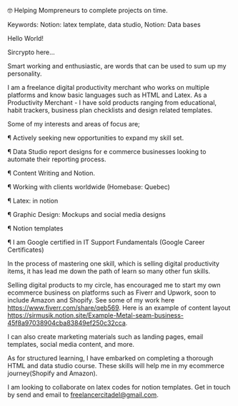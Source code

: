 🤓 Helping Mompreneurs to complete projects on time.

Keywords: Notion: latex template, data studio, Notion: Data bases

Hello World!

Sircrypto here...

Smart working and enthusiastic, are words that can be used to sum up my personality. 

I am a freelance digital productivity merchant who works on multiple platforms and know basic languages such as HTML and Latex. As a Productivity Merchant - I have sold products ranging from educational, habit trackers, business plan checklists and design related templates.

Some of my interests  and areas of focus are;

¶ Actively seeking new opportunities to expand my skill set. 

¶ Data Studio report designs for e commerce businesses looking to automate    their reporting process.

¶ Content Writing and Notion.

¶ Working with clients worldwide (Homebase: Quebec)

¶ Latex: in notion

¶ Graphic Design: Mockups and social media designs

¶ Notion templates

¶ I am Google certified in IT Support Fundamentals (Google Career Certificates)

In the process of mastering one skill, which is selling digital productivity items, it has lead me down the path of learn so many other fun skills.

Selling digital products to my circle, has encouraged me to start my own ecommerce business on platforms such as Fiverr and Upwork, soon to include Amazon and Shopify. See some of my work here https://www.fiverr.com/share/qeb569. Here is an example of content layout https://sirmusik.notion.site/Example-Metal-seam-business-45f8a97038904cba83849ef250c32cca. 

I can also  create marketing materials such as landing pages, email templates, social media content, and more.

As for structured learning, I have embarked on completing  a thorough HTML and data studio course. These skills will help me in my ecommerce journey(Shopify and Amazon). 

I am looking to collaborate on latex codes for notion templates. Get in touch by send and email to freelancercitadel@gmail.com.



<!---
sircrypto1/sircrypto1 is a ✨ special ✨ repository because its `README.md` (this file) appears on your GitHub profile.
You can click the Preview link to take a look at your changes.
--->
